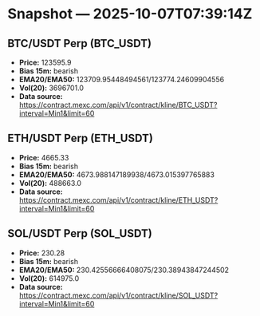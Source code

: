 # Snapshot — 2025-10-07T07:39:14Z

## BTC/USDT Perp (BTC_USDT)
- **Price:** 123595.9
- **Bias 15m:** bearish
- **EMA20/EMA50:** 123709.95448494561/123774.24609904556
- **Vol(20):** 3696701.0
- **Data source:** https://contract.mexc.com/api/v1/contract/kline/BTC_USDT?interval=Min1&limit=60

## ETH/USDT Perp (ETH_USDT)
- **Price:** 4665.33
- **Bias 15m:** bearish
- **EMA20/EMA50:** 4673.988147189938/4673.015397765883
- **Vol(20):** 488663.0
- **Data source:** https://contract.mexc.com/api/v1/contract/kline/ETH_USDT?interval=Min1&limit=60

## SOL/USDT Perp (SOL_USDT)
- **Price:** 230.28
- **Bias 15m:** bearish
- **EMA20/EMA50:** 230.42556666408075/230.38943847244502
- **Vol(20):** 614975.0
- **Data source:** https://contract.mexc.com/api/v1/contract/kline/SOL_USDT?interval=Min1&limit=60

